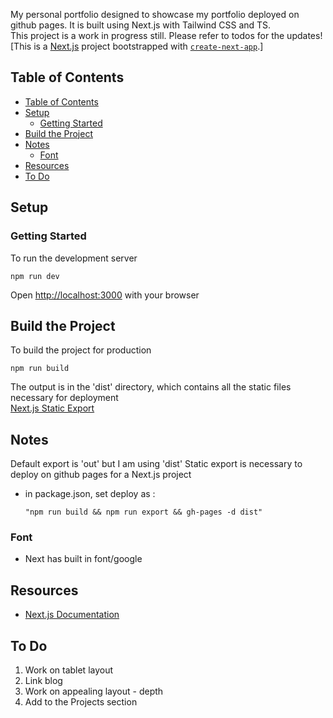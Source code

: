 My personal portfolio designed to showcase my portfolio deployed on github pages. It is built using Next.js with Tailwind CSS and TS.<br>
This project is a work in progress still. Please refer to todos for the updates!<br>
[This is a [Next.js](https://nextjs.org/) project bootstrapped with [`create-next-app`](https://github.com/vercel/next.js/tree/canary/packages/create-next-app).]

## Table of Contents
- [Table of Contents](#table-of-contents)
- [Setup](#setup)
  - [Getting Started](#getting-started)
- [Build the Project](#build-the-project)
- [Notes](#notes)
  - [Font](#font)
- [Resources](#resources)
- [To Do](#to-do)

## Setup
### Getting Started

To run the development server
```
npm run dev
```

Open [http://localhost:3000](http://localhost:3000) with your browser

## Build the Project
To build the project for production
```
npm run build
```
The output is in the 'dist' directory, which contains all the static files necessary for deployment<br>
[Next.js Static Export](https://nextjs.org/docs/pages/building-your-application/deploying/static-exports)
## Notes
Default export is 'out' but I am using 'dist'
Static export is necessary to deploy on github pages for a Next.js project <br>
- in package.json, set deploy as : 
  ```
  "npm run build && npm run export && gh-pages -d dist"
  ```
### Font
  - Next has built in font/google

## Resources

- [Next.js Documentation](https://nextjs.org/docs) 


## To Do
1. Work on tablet layout
2. Link blog
3. Work on appealing layout - depth
4. Add to the Projects section